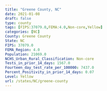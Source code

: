 ```yaml
---
title: "Greene County, NC"
date: 2021-01-08
draft: false
type: county
tags: [FIPS:37079.0,FEMA:4.0,Non-core,Yellow]
categories: [NC]
County: Greene County
State: NC
FIPS: 37079.0
FEMA_Region: 4.0
Population: 21069.0
NCHS_Urban_Rural_Classification: Non-core
Tests_in_prior_14_days: 1567.0
Fourteen_day_test_rate_per_100000: 7437.0
Percent_Positivity_in_prior_14_days: 0.07
Level: Yellow
url: /states/NC/greene-county
---
```



